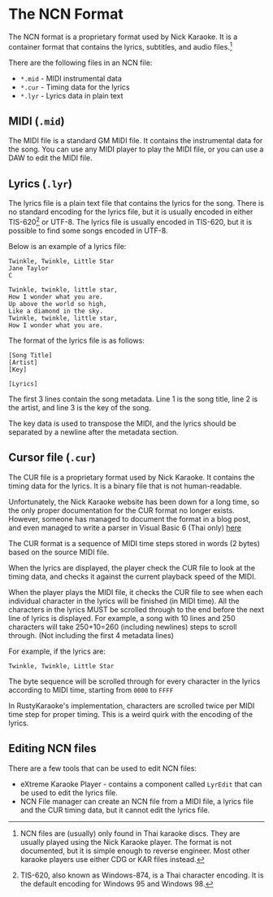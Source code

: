 # The NCN Format

The NCN format is a proprietary format used by Nick Karaoke. It is a container format that contains the lyrics, subtitles, and audio files.[^ncn_location]


[^ncn_location]: NCN files are (usually) only found in Thai karaoke discs. They are usually played using the Nick Karaoke player. The format is not documented, but it is simple enough to reverse engineer. Most other karaoke players use either CDG or KAR files instead.


There are the following files in an NCN file:

- `*.mid` - MIDI instrumental data
- `*.cur` - Timing data for the lyrics
- `*.lyr` - Lyrics data in plain text

## MIDI (`.mid`)

The MIDI file is a standard GM MIDI file. It contains the instrumental data for the song. You can use any MIDI player to play the MIDI file, or you can use a DAW to edit the MIDI file.

## Lyrics (`.lyr`)

The lyrics file is a plain text file that contains the lyrics for the song. There is no standard encoding for the lyrics file, but it is usually encoded in either TIS-620[^tis] or UTF-8. The lyrics file is usually encoded in TIS-620, but it is possible to find some songs encoded in UTF-8.

[^tis]: TIS-620, also known as Windows-874, is a Thai character encoding. It is the default encoding for Windows 95 and Windows 98.

Below is an example of a lyrics file:

```
Twinkle, Twinkle, Little Star
Jane Taylor
C

Twinkle, twinkle, little star,
How I wonder what you are.
Up above the world so high,
Like a diamond in the sky.
Twinkle, twinkle, little star,
How I wonder what you are.
```

The format of the lyrics file is as follows:
```
[Song Title]
[Artist]
[Key]

[Lyrics]
```

The first 3 lines contain the song metadata. Line 1 is the song title, line 2 is the artist, and line 3 is the key of the song.

The key data is used to transpose the MIDI, and the lyrics should be separated by a newline after the metadata section.

## Cursor file (`.cur`)

The CUR file is a proprietary format used by Nick Karaoke. It contains the timing data for the lyrics. It is a binary file that is not human-readable.

Unfortunately, the Nick Karaoke website has been down for a long time, so the only proper documentation for the CUR format no longer exists. However, someone has managed to document the format in a blog post, and even managed to write a parser in Visual Basic 6 (Thai only) [here](https://sukoom2001.wordpress.com/2005/02/15/%E0%B8%A3%E0%B8%B9%E0%B8%9B%E0%B9%81%E0%B8%9A%E0%B8%9A%E0%B9%84%E0%B8%9F%E0%B8%A5%E0%B9%8C-cur-%E0%B8%82%E0%B8%AD%E0%B8%87-nick-karaoke/)

The CUR format is a sequence of MIDI time steps stored in words (2 bytes) based on the source MIDI file.

When the lyrics are displayed, the player check the CUR file to look at the timing data, and checks it against the current playback speed of the MIDI.

When the player plays the MIDI file, it checks the CUR file to see when each individual character in the lyrics will be finished (in MIDI time). All the characters in the lyrics MUST be scrolled through to the end before the next line of lyrics is displayed. For example, a song with 10 lines and 250 characters will take 250+10=260 (including newlines) steps to scroll through. (Not including the first 4 metadata lines)

For example, if the lyrics are:

```
Twinkle, Twinkle, Little Star
```
The byte sequence will be scrolled through for every character in the lyrics according to MIDI time, starting from `0000` to `FFFF`


In RustyKaraoke's implementation, characters are scrolled twice per MIDI time step for proper timing. This is a weird quirk with the encoding of the lyrics.

## Editing NCN files

There are a few tools that can be used to edit NCN files:
- eXtreme Karaoke Player - contains a component called `LyrEdit` that can be used to edit the lyrics file.
- NCN File manager can create an NCN file from a MIDI file, a lyrics file and the CUR timing data, but it cannot edit the lyrics file.